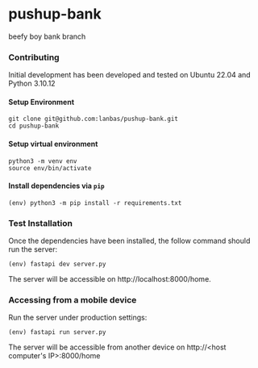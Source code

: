 # pushup-bank
beefy boy bank branch

### Contributing 
Initial development has been developed and tested on Ubuntu 22.04 and Python 3.10.12

#### Setup Environment

```
git clone git@github.com:lanbas/pushup-bank.git
cd pushup-bank
```

#### Setup virtual environment
```
python3 -m venv env
source env/bin/activate
```


#### Install dependencies via ```pip```
```
(env) python3 -m pip install -r requirements.txt
```

### Test Installation
Once the dependencies have been installed, the follow command should run the server: 
```
(env) fastapi dev server.py
```

The server will be accessible on http://localhost:8000/home.

### Accessing from a mobile device
Run the server under production settings: 
```
(env) fastapi run server.py
```

The server will be accessible from another device on http://<host computer's IP>:8000/home